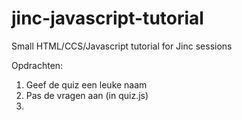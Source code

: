 # jinc-javascript-tutorial

Small HTML/CCS/Javascript tutorial for Jinc sessions


Opdrachten:

1. Geef de quiz een leuke naam
2. Pas de vragen aan (in quiz.js)
3. 


